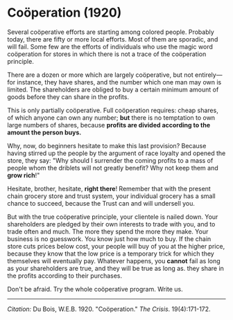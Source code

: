 <!--
title:   Coöperation
author:  Du Bois, W.E.B.
journal: The Crisis
year:    1920
volume:  19
issue:   4
pages:   171-172
-->
# Coöperation (1920)

Several coöperative efforts are starting among colored people. Probably today, there are fifty or more local efforts. Most of them are sporadic, and will fail. Some few are the efforts of individuals who use the magic word coöperation for stores in which there is not a trace of the coöperation principle.

There are a dozen or more which are largely coöperative, but not entirely—for instance, they have shares, and the number which one man may own is limited. The shareholders are obliged to buy a certain minimum amount of goods before they can share in the profits.

This is only partially coöperative. Full coöperation requires: cheap shares, of which anyone can own any number; **but** there is no temptation to own large numbers of shares, because **profits are divided according to the amount the person buys.**

Why, now, do beginners hesitate to make this last provision? Because having stirred up the people by the argument of race loyalty and opened the store, they say: "Why should I surrender the coming profits to a mass of people whom the driblets will not greatly benefit? Why not keep them and **grow rich**!"

Hesitate, brother, hesitate, **right there**! Remember that with the present chain grocery store and trust system, your individual grocery has a small chance to succeed, because the Trust can and will undersell you.

But with the true coöperative principle, your clientele is nailed down. Your shareholders are pledged by their own interests to trade with you, and to trade often and much. The more they spend the more they make. Your business is no guesswork. You know just how much to buy. If the chain store cuts prices below cost, your people will buy of you at the higher price, because they know that the low price is a temporary trick for which they themselves will eventually pay. Whatever happens, you **cannot** fail as long as your shareholders are true, and they will be true as long as. they share in the profits according to their purchases. 

Don't be afraid. Try the whole coöperative program. Write us.

 ______________
*Citation:* Du Bois, W.E.B. 1920. "Coöperation." *The Crisis*. 19(4):171-172.